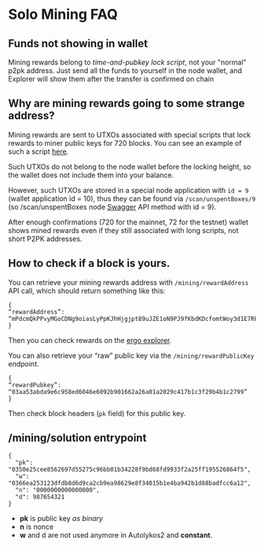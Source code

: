 # Solo Mining FAQ

## Funds not showing in wallet 

Mining rewards belong to *time-and-pubkey lock script*, not your "normal" p2pk address. Just send all the funds to yourself in the node wallet, and Explorer will show them after the transfer is confirmed on chain 


## Why are mining rewards going to some strange address?

Mining rewards are sent to UTXOs associated with special scripts that lock rewards to miner public keys for 720 blocks. You can see an example of such a script [here](https://explorer.ergoplatform.com/en/addresses/88dhgzEuTXaQ3tvkG8KeHesmXdvVomxHoHK5ExawGuxhs3nwBKkoQTxZogna6Dx9Jbu7KG2Wor22Uy73).

Such UTXOs do not belong to the node wallet before the locking height, so the wallet does not include them into your balance. 

However, such UTXOs are stored in a special node application with `id = 9` (wallet application id = 10), thus they can be found via `/scan/unspentBoxes/9` (so /scan/unspentBoxes node [Swagger](swagger.md) API method with id = 9).

After enough confirmations (720 for the mainnet, 72 for the testnet) wallet shows mined rewards even if they still associated with long scripts, not short P2PK addresses.

## How to check if a block is yours. 

You can retrieve your mining rewards address with `/mining/rewardAddress` API call, which should return something like this:

```
{
“rewardAddress”: “mPdcmQkPPvyMGoCDNg9oiasLyPpKJhHjgjpt89uJZE1oN9PJ9fKbdKDcfomtWoy3d1E7RFLTUbXbt1AS”
}
```

Then you can check rewards on the [ergo explorer](https://explorer.ergoplatform.com/). 

You can also retrieve your “raw” public key via the `/mining/rewardPublicKey` endpoint. 

```
{
“rewardPubkey”: “03aa53abda9e6c958ed6046e6092b901662a26a01a2029c417b1c3f29b4b1c2799”
}
```

Then check block headers (`pk` field) for this public key.



##  ​/mining​/solution entrypoint

```
{
  "pk": "0350e25cee8562697d55275c96bb01b34228f9bd68fd9933f2a25ff195526864f5",
  "w": "0366ea253123dfdb8d6d9ca2cb9ea98629e8f34015b1e4ba942b1d88badfcc6a12",
  "n": "0000000000000000",
  "d": 987654321
}
```

- **pk** is public key *as binary*
- **n** is nonce
- **w** and d are not used anymore in Autolykos2 and **constant**.
